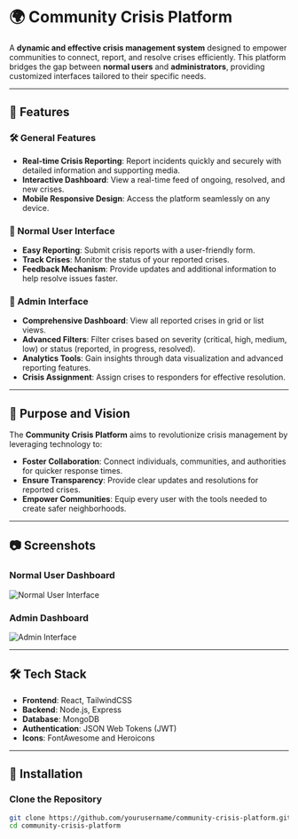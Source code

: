 # 🌍 Community Crisis Platform

A **dynamic and effective crisis management system** designed to empower communities to connect, report, and resolve crises efficiently. This platform bridges the gap between **normal users** and **administrators**, providing customized interfaces tailored to their specific needs.

---

## 🚀 Features

### 🛠️ General Features
- **Real-time Crisis Reporting**: Report incidents quickly and securely with detailed information and supporting media.
- **Interactive Dashboard**: View a real-time feed of ongoing, resolved, and new crises.
- **Mobile Responsive Design**: Access the platform seamlessly on any device.

### 👥 Normal User Interface
- **Easy Reporting**: Submit crisis reports with a user-friendly form.
- **Track Crises**: Monitor the status of your reported crises.
- **Feedback Mechanism**: Provide updates and additional information to help resolve issues faster.

### 🔑 Admin Interface
- **Comprehensive Dashboard**: View all reported crises in grid or list views.
- **Advanced Filters**: Filter crises based on severity (critical, high, medium, low) or status (reported, in progress, resolved).
- **Analytics Tools**: Gain insights through data visualization and advanced reporting features.
- **Crisis Assignment**: Assign crises to responders for effective resolution.

---

## 🎯 Purpose and Vision

The **Community Crisis Platform** aims to revolutionize crisis management by leveraging technology to:
- **Foster Collaboration**: Connect individuals, communities, and authorities for quicker response times.
- **Ensure Transparency**: Provide clear updates and resolutions for reported crises.
- **Empower Communities**: Equip every user with the tools needed to create safer neighborhoods.

---

## 📷 Screenshots

### Normal User Dashboard
![Normal User Interface](https://via.placeholder.com/800x400.png?text=Normal+User+Dashboard)

### Admin Dashboard
![Admin Interface](https://via.placeholder.com/800x400.png?text=Admin+Dashboard)

---

## 🛠️ Tech Stack

- **Frontend**: React, TailwindCSS
- **Backend**: Node.js, Express
- **Database**: MongoDB
- **Authentication**: JSON Web Tokens (JWT)
- **Icons**: FontAwesome and Heroicons

---

## 📖 Installation

### Clone the Repository
```bash
git clone https://github.com/yourusername/community-crisis-platform.git
cd community-crisis-platform

